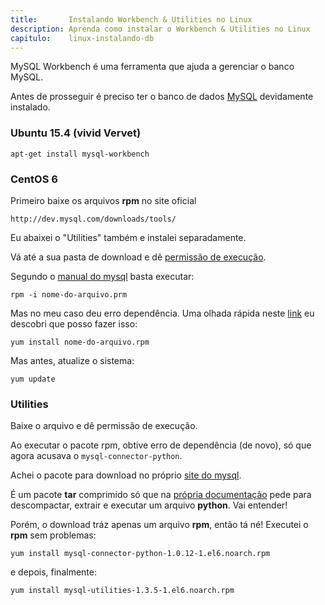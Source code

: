 ```yaml
---
title:       Instalando Workbench & Utilities no Linux
description: Aprenda como instalar o Workbench & Utilities no Linux
capitulo:    linux-instalando-db
---
```


MySQL Workbench é uma ferramenta que ajuda a gerenciar o banco MySQL.

Antes de prosseguir é preciso ter o banco de dados [MySQL](/linux/instalando-mysql/) devidamente instalado.



### Ubuntu 15.4 (vivid Vervet)

    apt-get install mysql-workbench



### CentOS 6

Primeiro baixe os arquivos __rpm__ no site oficial

    http://dev.mysql.com/downloads/tools/

Eu abaixei o "Utilities" também e instalei separadamente.

Vá até a sua pasta de download e dê [permissão de execução](/linux/como-dar-permissao-de-execucao).

Segundo o [manual do mysql](http://dev.mysql.com/doc/workbench/en/wb-installing-linux.html) basta executar:

	rpm -i nome-do-arquivo.prm

Mas no meu caso deu erro dependência. Uma olhada rápida neste
[link](http://certcollection.org/forum/topic/141624-how-to-install-mysql-workbench-in-centos-6/)
eu descobri que posso fazer isso:

	yum install nome-do-arquivo.rpm

Mas antes, atualize o sistema:

	yum update



### Utilities

Baixe o arquivo e dê permissão de execução.

Ao executar o pacote rpm, obtive erro de dependência (de novo), só que agora acusava o `mysql-connector-python`.

Achei o pacote para download no próprio [site do mysql](http://dev.mysql.com/downloads/file.php?id=414337).

É um pacote __tar__ comprimido só que na [própria documentação](http://dev.mysql.com/doc/connector-python/en/connector-python-installation-source-uni)
pede para descompactar, extrair e executar um arquivo __python__. Vai entender!

Porém, o download tráz apenas um arquivo __rpm__, então tá né! Executei o __rpm__ sem problemas:

    yum install mysql-connector-python-1.0.12-1.el6.noarch.rpm

e depois, finalmente:

	yum install mysql-utilities-1.3.5-1.el6.noarch.rpm

